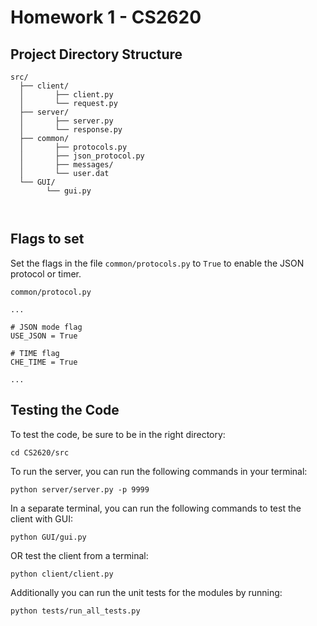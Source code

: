 # Homework 1 - CS2620

## Project Directory Structure

```
src/
  ├── client/
  │       ├── client.py
  │       └── request.py
  ├── server/
  │       ├── server.py
  │       └── response.py
  ├── common/
  │       ├── protocols.py
  │       ├── json_protocol.py
  │       ├── messages/
  │       └── user.dat
  └── GUI/ 
        └── gui.py



```

## Flags to set

Set the flags in the file `common/protocols.py` to `True` to enable the JSON protocol or timer.

```
common/protocol.py

...

# JSON mode flag
USE_JSON = True

# TIME flag
CHE_TIME = True

...
```

## Testing the Code
To test the code, be sure to be in the right directory:
```
cd CS2620/src
```
To run the server, you can run the following commands in your terminal:
```
python server/server.py -p 9999
```

In a separate terminal, you can run the following commands to test the client with GUI:
```
python GUI/gui.py
```

OR test the client from a terminal:
```
python client/client.py
```

Additionally you can run the unit tests for the modules by running:
```
python tests/run_all_tests.py
```